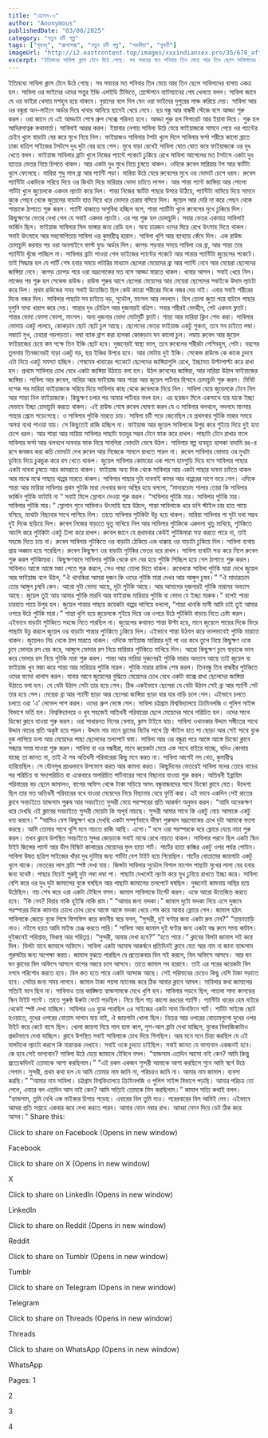 ```yaml
---
title: "হেলেন-৩"
author: "Anonymous"
publishedDate: "03/08/2025"
category: "নতুন চটি গল্প"
tags: ["গৃহবধূ", "গ্রুপসেক্স", "নতুন চটি গল্প", "পরকীয়া", "যুবতী"]
imageUrl: "http://i2.eastcontent.top/images/xxxindiansex.pro/35/678_affairs.jpg"
excerpt: "ইতিমধ্যে সাবিলা ক্লাস টেনে উঠে গেছে। সব সময়ের মত শনিবার তিন মেয়ে আর তিন ছেলে সাবিলাদের বাসায় একত্র হল। সাবিলা ওর ভাইদের ওদের সত্তুর ইঞ্চি এলইডি টিভিতে, প্লেস্টেশনে ব্যাটম্যানের গেম খেলতে বলল। সাবিলা জ..."
---
```


ইতিমধ্যে সাবিলা ক্লাস টেনে উঠে গেছে। সব সময়ের মত শনিবার তিন মেয়ে আর তিন ছেলে সাবিলাদের বাসায় একত্র হল। সাবিলা ওর ভাইদের ওদের সত্তুর ইঞ্চি এলইডি টিভিতে, প্লেস্টেশনে ব্যাটম্যানের গেম খেলতে বলল। সাবিলা জানে যে ওর ভাইরা খেলায় মশহুল হয়ে থাকবে। বুয়াদের বলে দিল যেন ওরা ভাইদের দুপুরের লাঞ্চ করিয়ে দেয়। সাবিলা আর ওর বন্ধুরা অন-লাইনে অর্ডার দিয়ে খাবার আনিয়ে ছাদেই খেয়ে নেবে। ছয় বন্ধু আর বান্ধবী স্টেজে বসে আড্ডা শুরু করল। ওরা জানে যে এই আড্ডাটা শেষে গ্রুপ সেক্সে পরিনত হবে।
আড্ডা শুরু হল সিগারেট আর ইয়াবা দিয়ে। শুরু হল আদিরসাত্বক কথাবার্তা। সাবিলাই আরম্ভ করল। ইয়াবার নেশায় সাবিলা উঠে যেয়ে ফাইয়াজকে সামনে পেয়ে ওর প্যান্টের চেইন খুলে বাড়াটা বের করে মুখে নিয়ে নিল। ফাইয়াজও সাবিলার টপটা খুলে দিলে সাবিলার ফর্সা শরীরে কালো ব্রাতে ঢাকা বাত্রিশ সাইজের টসটসে দুধ দুটা বের হয়ে গেল। মুখে বাড়া রেখেই সাবিলা ঘোত ঘোত করে ফাইয়াজকে ওর দুধ খেতে বলল। ফাইয়াজ সাবিলার ব্রাটা খুলে নিজের প্যান্টে পকেটে ঢুকিয়ে রেখে সাবিলা আপেলের মত টসটসে একটা দুধ হাতের ভেতর নিয়ে চিপতে থাকল। আর একটা দুধ মুখে নিয়ে চুষতে থাকল। ওদিকে রুবেল মারিয়ার টপ আর স্কার্টটা খুলে ফেলেছে। মারিয়া শুধু লাল ব্রা আর প্যান্টি পড়া। মারিয়া উঠে যেয়ে রুবেলের মুখে ওর ভোদাট চেপে ধরল। রুবেল প্যান্টিটা একদিকে সরিয়ে দিয়ে ওর জিবটা দিয়ে মারিয়ার ভোদা চাটতে লাগল। আর শান্তা প্যান্ট জাঙ্গিয়া আর পোলো শার্টটা খুলে জুয়েলকে একদম ল্যাংটা করে দিল। শান্তা নিজের স্কার্টটা পাছার উপরে উঠিয়ে, প্যান্টিটা নামিয়ে দিয়ে সামনে ঝুকে পেছন থেকে জুয়েলের বাড়াটা হাত দিয়ে ধরে ভোদার চেরায় বসিয়ে দিল। জুয়েল আর দেরি না করে পেছন থেকে শান্তাকে ঠাপাতে শুরু করল। প্যান্টি থাকাতে অসুবিধা হচ্ছিল বলে, শান্তা প্যাটিটা খুলে রুবেলের মুখে ঢুকিয়ে দিল। কিছুক্ষণের ভেতর দেখা গেল যে সবাই একদম ল্যাংটা। এর পর শুরু হল চোদাচুদি। সবার ভেতর একমাত্র সাবিলাই ভার্জিন ছিল। ফাইয়াজ সাবিলার সিল ভাঙ্গার জন্য রেডি হল। অন্য চারজন ওদের ঘিরে রেখে উৎসাহ দিতে থাকল। সবাই উৎসাহে আর সহযোগিতায় সাবিলা ওর কুমারীত্ব হারাল। সাবিলা খুশি আর ব্যাথ্যায় কেঁদে দিল। এক রাউন্ড চোদাচুদি করবার পর ওরা অনলাইনে ফাস্ট ফুড অর্ডার দিল। কাপড় পড়বার সময়ে সাবিলা ওর ব্রা, আর শান্তা তার প্যান্টিটা খুঁজে পাচ্ছিল না। সাবিলার ব্রাটা পাওয়া গেল ফাইজের প্যান্টের পকেটে আর শান্তার প্যান্টিটা জুয়েলের পকেটে। তাই সিদ্ধান্ত হল যে পার্টি শেষ হবার সময়ে লটারির মাধ্যমে ছেলেরা মেয়েদের ব্রা আর প্যান্টি নেবে আর মেয়েরা ছেলেদের জাঙ্গিয়া নেবে। কাপড় চোপড় পরে ওরা ভদ্রলোকের মত বসে আড্ডা মারতে থাকল। খাবার আসল। সবাই খেয়ে নিল।
লাঞ্চের পর শুরু হল সেকেন্ড রাউন্ড। রাউন্ড শুরুর আগে ছেলেরা মেয়েদের আর মেয়েরা ছেলেদের সবাইকে উদাম ল্যাংটা করে দিল। প্রথম রাউন্ডের সময় সবাই উত্তেজিত ছিল কেউ কারো শরীরের দিকে নজর দেয় নাই। এবার সবাই শরীরের দিকে নজর দিল। সাবিলার পাছাটা সব চাইতে বড়, সুডৌল, মাংসল আর লদলদে। হিল তোলা জুতা পরে হাটলে পাছার দুলুনি মাথা খারাপ করে দেয়। শান্তার দুধ চৌত্রিশ আর দুজনারই বত্রিশ। সবার শরীরই মেদহীন, পেট একদম ফ্ল্যাট। শান্তর ভোদা ফোলা ফোলা, মাংসল। অন্য দুজনার ভোদা মোটমুটি ফ্ল্যাট। শান্তা আর মারিয়া ক্লিন শেভ করা। সাবিলার ভোদায় একটু লালচে, কোকড়ান ছোট ছোট চুল আছে। ছেলেদের ভেতর ফাইয়াজ একটু শুকনা, তবে সব চাইতে লম্বা। লম্বাটে মুখ, চেহারা গড়পড়তা। লম্বা ব্যাক ব্রাশ করা হালকা কোকড়ান ঘন কালো চুল। লম্বায় রুবেল আর জুয়েল ফাইয়াজের চেয়ে কম পক্ষে তিন ইঞ্চি ছোট হবে। দুজনেরই স্বাস্থ্য ভাল, তবে রুবেলের শরীরটা পেশিবহুল, পেটা। বয়সের তুলনায় তিনজনেরই বাড়া একটু বড়, ছয় ইঞ্চির উপরে হবে। আর মোটায় দুই ইঞ্চি।
সেকেন্ড রাউন্ডে কে কাকে চুদবে এটা নিয়ে একটু সমস্যা হচ্ছিল। শেষমেষ খাবারের প্যকেটে ছেলেদের জাঙ্গিয়াগুলি রেখে, ইচ্ছামত উল্টাপাল্টা করে রাখা হল। প্রথমে সাবিলার চোখ বেধে একটা জাঙ্গিয়া উঠাতে বলা হল। উঠল রুবেলের জাঙ্গিয়া, আর মারিয়া উঠাল ফাইয়াজের জাঙ্গিয়া। সাবিলা আর রুবেল, মারিয়া আর ফাইয়াজ আর শান্তা আর জুয়েল পার্টনার হিসাবে চোদাচুদি শুরু করল। মিনিট দশেক পর মারিয়া ফাইয়াজকে সরিয়ে দিয়ে সাবিলার কাছ থেকে রুবেলকে নিয়ে নিল। সাবিলা যেয়ে জুয়েলকে টেনে নিল আর শান্তা নিল ফাইয়াজকে। কিছুক্ষণ চলার পর আবার পার্টনার বদল হল। এর ছয়জন মিলে একসাথে যার যাকে ইচ্ছা যেভাবে ইচ্ছা চোদাচুদি করতে থাকল। এই রাউন্ড শেষে রুবেল ঘোষণা করল যে ও সাবিলার থলথলে, লদলদে মাংসার পাছার প্রেমে পড়েগেছে। ও সাবিলার পুটকি মারতে চায়। সাবিলা চটি পড়ে জেনেছিল যে প্রথমবার পুটকি মারার সময়ে অসহ্য ব্যথা পাওয়া যায়। সে কিছুতেই রাজি হচ্ছিল না। ফাইয়াজ আর জুয়েল সাবিলাকে উপুর করে শুইয়ে দিয়ে দুই হাত চেপে ধরল। আর শান্তা আর মারিয়া সাবিলার পাছাটা যতদূর সম্ভব টেনে ফাক করে রাখল। পাছাটা টেনে রাখার ফলে সাবিলার ফর্সা আর থলথলে দাবনার ফাক দিয়ে সাবলিরা ভোদাটা ভেষে উঠল। সাবিলার স্বল্প ব্যবহৃত হালকা বাদামি রঙ-র রসে জবজব করা কচি ভোদাটা দেখ রুবেল আর নিজেকে সামলে রাখতে পারল না। রুবেল সাবিলার ভোদায় ওর মুখটা ডুবিয়ে দিয়ে চুকচুক করে রস খেতে থাকল। জুয়েল সাবিলার কোমরের এক পাশে হামগুড়ি দিয়ে বসে সাবিলার পাছার একটা দাবনা চুষতে আর কামরাতে থাকল। ফাইয়াজ অন্য দিক থেকে সাবিলার আর একটা পাছার দাবনা চাটতে থাকল আর মাঝে মঝে পাছায় থাপ্পর মারতে থাকল। সাবিলার পাছার দুটা দাবনাই কামর আর থাপ্পরের দাগে ভরে গেল। এদিকে শান্তা আর মারিয়া সাবিলার প্রথম পুটকি মারা দেখবার জন্য অস্থির হয়ে বললো,
“মাদারচোদ শালার তোরা কি সাবিলার ভার্জিন পুটকি ফাটাবি না “
সবাই মিলে স্লোগান দেওয়া শুরু করল।
“সাবিলার পুটকি মার। সাবিলার পুটকি মার। সাবিলার পুটকি মার।”
স্লোগান শুনে সাবিলাও উৎসাহি হয়ে উঠলে, শান্তা সাবিলাকে ধরে ডগি স্টাইল চার হাত পায়ে বসিয়ে, মাথাটা বিছানার সাথে লাগিয়ে দিল। তাতে সাবিলার পুটকিটা উচু হয়ে থাকল। মারিয়া সাবিলার পা দুটা যথা সম্ভব দুই দিকে ছড়িয়ে দিল। রুবেল নিজের বাড়াতে থুতু মাখিয়ে নিল আর সাবিলার পুটকিকে একদলা থুতু মাখিয়ে, পুটকিতে আংলি করে পুটকিটা একটু ঢিলা করে রাখল। রুবেল জানে যে প্রথমবার কেউই পুটকিমারা সহ্য করতে পারে না, তাই সহজে দিতে চায় না। রুবেল সাবিলার পুটকিতে ওর বাড়াটা ঠেকিয়ে এক ধাক্কায় ওর বাড়াটা ঢুকিয়ে দিল। সাবিলা ব্যথায় প্রায় অজ্ঞান হয়ে পরেছিল। রুবেল কিছুক্ষণ ওর বাড়াটা পুটকির ভেতর ধরে রাখল। সাবিলা ব্যথাটা সহ্য করে নিলে রুবেল শুরু করল পুটকিমারা। কিছুক্ষণবাদে সাবিলার পুটকি থেকে রস বের হয়ে পুটকি পিচ্ছিল হয়ে গেল ঠাপাতে শুরু করল। সাবিলাও আস্তে আস্তে মজা পেতে শুরু করলে, সেও পাছা তোলা দিতে থাকল। রুবেলকে সাবিলা পুটকি মারা দেখে জুয়েল আর ফাইয়াজ বলে উঠল,
“ঐ খানকিরা আমরা দুজন কি ওদের পুটকি মারা দেখব আর আঙ্গুল চুষব।”
“ঐ মাদারচোদ তোর আঙ্গুল চুষবি কেন। আরো দুটা ভোদা আছে, দুটা পুটকি আছে। আর আমাদের ‍দুজনারই পুটকি মারানর অভ্যাস আছে। জুয়েল তুই আয় আমার পুটকি মারবি আর ফাইয়াজ মারিয়ার পুটকি বা ভোদা যে ইচ্ছা মারুক।”
বলেই শান্তা চারহাত পায়ে উপুর হল। জুয়েল শান্তার পাছায় কয়েকটা থাপ্পর লাগিয়ে বললো,
“শান্তা খানকি মাগী আমি চাই তুই আমার ওপরে উঠে পুটকি মারা।”
শান্তা খুশি হয়ে জুয়েলকে শুইয়ে দিয়ে ওর ওপরে উঠে পুটকিটা বাড়ায় নিতে চেষ্টা করল। এইভাবে বাড়াটা পুটকিতে সহজে নিতে পারছিল না। জুয়েলের কথামত শান্তা উল্টা হয়ে, মানে জুয়েলে পায়ের দিকে ফিরে পাছাটা উচু করলে জুয়েল ওর বাড়াটা শান্তার পুটকিতে ঢুকিয়ে দিল। এইভাবে শান্তা উঠবস করে ভালভাবেই পুটকি মারাতে থাকল। জুয়েলও নিচ থেকে ঠাপ মারতে থাকল। ওদিকে ফাইয়াজ মারিয়ার দুই পা ওর কধে তুলে নিয়ে কিছুক্ষণ ওকে চুদে ভোদার রস বের করে, আঙ্গুলে ভোদার রস নিয়ে মারিয়ার পুটকিতে মাখিয়ে দিল। আরো কিছুক্ষণ চুদে বাড়াকে ভাল করে ভোদার রস নিয়ে পুটকি মারা শুরু করল। শান্তা আর মারিয়া দুজনেরই পুটকি মারার অভ্যাস আছে তাই জুয়েল বা ফাইয়াজ খুব মজা করে শান্তা আর মারিয়ার পুটকি মারল। পুটকি মারার রাউন্ড শেষ করল। তিনবন্ধু তিন বান্ধবীর পুটকিতে ওদের ফ্যাদা খালাস করল।
যাবার আগে জুয়েলের বুদ্ধিতে মেয়েদের চোখ বেধে একটা বাক্সে রাখা ছেলেদের জাঙ্গিয়া উঠাতে বলা হল। যে যেটা উঠাল সেটা তার হয়ে গেল। ঠিক একইভাবে ছেলেরা যে যেটা উঠাল সেই ব্রা আর প্যান্টি সেট তার হয়ে গেল। মেয়েরা ব্রা আর প্যান্টি ছাড়া আর ছেলেরা জাঙ্গিয়া ছাড়া যার যার বাড়ি চলে গেল।
এইভাবে চলতে চলতে ওরা ‘এ’ লেভেল পাশ করল। ওদের গ্রুপ ভেঙ্গে গেল।
সাবিলা চট্টগ্রাম বিশ্ববিদ্যালয়ে ক্রিমিনলজি ও পুলিশ সাইন্স বিভাগে ভর্তি হল। বিশ্ববিদ্যালয়ে ও খুব সহজেই অতিধনী পরিবারের ছেলে মেয়েদের সাথে পরিচিত হল। ওদের সাথে ডিস্কো ক্লাবে যাওয়া শুরু করল। ওরা সাধারনত দিনের বেলায়, ক্লাস টাইমে যায়। সাবিলা ওখানকার উদ্দাম সঙ্গীতের সাথে উদ্দাম নাচের প্রতি অকৃষ্ট হয়ে পড়ল। উদ্দাম নাচ মানে ড্রামের বিটের সাথে ফ্রি স্টাইল হাত পা ছোড়া আর সেই সাথে বুকে বুক লাগিয়ে ডলা আর মেয়েদের পাছা ছেলেদের তলপেটে ঘষা। সাবিলা আর ওর বন্ধুরা পরে আস্তে আস্তে ডিস্কো ক্লাবে সন্ধ্যার সময় যাওয়া শুরু করল। সাবিলা বা ওর বন্ধবীরা, মানে কয়েকটা মেয়ে এক সাথে বাইরে যাচ্ছে, যদিও কোথায় যাচ্ছে তা জানত না, তাই ঐ সব অতিধনী পরিবারেরা কিছু মনে করত না। সাবিলা আগেই মদ খেত, কুমারীত্ব হারিয়েছিল। সে যৌনসুখ প্রচণ্ডভাবে উপভোগ করত আর কামনা করত। কিছুদিনের ভেতরেই সাবিলা মদের তোরে নাচের পর পরিচিত বা সদ্যপরিচিত বা একেবারে অপরিচিত পার্টনারের সাথে বিছানায় যাওয়া শুরু করল।
অতিধনী ইব্রাহিম পরিবারের বড় ছেলে জামালও, বাপের অফিস থেকে টাকা সড়িয়ে অসৎ বন্ধুবান্ধবদের সাথে ডিস্কো ক্লাবে যেত। উদ্দেশ্য ছিল তার মত অতিধনী পরিবারের বখে যাওয়া মেয়েদের নিয়ে বিছানায় যেয়ে ফুর্তি করা। এই ভাবে একদিন সেই রাতের ক্লাবে সবচাইতে হ্যান্ডসাম পুরুষ আর সবচাইতে সুন্দরী মেয়ে পরস্পরের প্রতি আকর্ষণ অনুভব করল।
“আমি অনেকক্ষণ ধরে দেখছি এই ক্লাবের সবচাইতে সুন্দরী মেয়েটা কি অপূর্ব নাচছে। সুন্দরী আমার সাথে কি একটু নেচে আমাকে একটু ধন্য করবে।”
“আমিও বেশ কিছুক্ষণ ধরে দেখছি একটা সম্পূর্ণভাবে ভীষণ পুরুষাল ভদ্রলোকের চোখ দুটা আমাকে ফলো করছে। আমি তোমার সাথে খুশি মনে নাচতে রাজি আছি। এসো।”
বলে ওরা পরস্পরকে ধরে ফ্লোরে যেয়ে নাচা শুরু করল। তখন ক্লাবে উপস্থিত সবচাইতে সুন্দর জোড়াকে সবাই মাঝে রেখে নাচতে থাকল। সাবিলার পরনে ছিল একটা স্কিন টাইট জিন্সের প্যান্ট আর ডীপ বিস্কিট কালারের মেয়েদের ফুল হাতা শার্ট। শার্টের হাতা কব্জির একটু ওপর পর্যন্ত গোটান। সাবিলা উদ্বত ছত্রিশ সাইজের খাঁড়া দুধ দুটটার জন্য শার্টটা বেশ টাইট হয়ে গিয়েছিল। শার্টের বোতামের জায়গাটা একটু খুলে থাকে। ভেতরের লাল ব্রাটা স্পষ্ট দেখা যায়। জিন্সটা সাবিলার সুডৌল বিশাল মাংশল পাছাটা মুখের লালা বের হবার জন্য যথেষ্ট। পাছার নিচেই পুরুষ্টু দুটা লম্বা লম্বা পা। পাছাটা দেখলেই ল্যংটা করে মুখ ঢুবিয়ে রাখতে ইচ্ছা করে।
সাবিলা বেশি করে ওর দুধ দুটা জামালের বুকে ঘষছিল আর পাছাটা জামালের তলপেটে ঘষছিল। দুজনেই কামনায় অস্থির হয়ে উঠেছিল। নাচ শেষ করে ওরা একটা টেবিলে বসল। জামাল সাবিলাকে টার্গেট করল। ওকে আরো উত্তেজিত করতে হবে।
“কি নেব? বিয়ার নাকি হুইস্কি নাকি রাম।”
“আমার জন্য ভদকা।”
জামাল দুটো ভদকা নিয়ে এসে দুজনে পরস্পরের দিকে কামনার চোখে চোখ রেখে আস্তে আস্তে ভদকা খেয়ে শেষ করে আবার ফ্লোরে গেল। জামাল হঠাৎ সাবিলাকে জোড়ে বুকে পিষে ফিসফিস করে কমনীয় স্বরে বলল,
“সুন্দরী, দুই ঘণ্টার জন্য একটা রুম নেব?”
“তাড়াতাড়ি নাও। নইলে হয়ত আমি মাইন্ড চেঞ্জ করতে পারি।”
সাবিলা আর জামাল দুই ঘণ্টার জন্য একটা বদ্ধ রুমে সময় কাটাল। দুইজনেই পরিশ্রান্ত, বিধ্বস্থ আর পরিতৃপ্ত।
“সুন্দরী, আবার দেখা হবে?”
“হতে পারে।”
ক্লাবের বিলটা জামাল সই করে দিল। বিলটা যাবে জামালে অফিসে। সাবিলা একটা অমোঘ আকর্ষনে প্রতিদিনই ক্লাবে যেত আর নাম না জানা হ্যান্ডসাম পুরুষটার জন্য অপেক্ষা করত। জামাল বুঝতে পারছিল যে প্রত্যেকবার বিল সই করলে, বিল অফিসে আসবে। আর ঘন ঘন ক্লাবের বিল অফিসে আসলে বাপের নজরে চলে আসবে। তাতে জামাল সব হারাবে। তাই এর পরের কয়েকটা বিল নগদে পরিশোধ করতে হবে। বিল কত হতে পারে একটা আন্দাজ আছে। সেই পরিমানের চেয়েও কিছু বেশি টাকা সড়াতে হবে। সেটার জন্য সময় লাগবে। জামাল টাকা পয়সা ম্যানেজ করে ঠিক আবার ক্লাবে আসল। সাবিলার কথা জামালের সত্যিই মনে ছিল না। সাবিলাও তার কাঙ্ক্ষিত হ্যান্ডসামকে দেখে খুশি হল।
সাবিলার পড়নে ছিল, পাতলা সাদা কাপড়ের স্কিন টাইট প্যান্ট। তাতে পুরুষ্ঠ উরুটা ফেটে পড়ছিল। নিচে ছিল গাঢ় কালো রঙয়ের প্যান্টি। প্যান্টিটা ধারের হেম বাইরে থেকেই স্পষ্ট দেখা যাচ্ছিল। সাবিলার ৩৬ বুকে পরেছিল ৩৪ সাইজের একটা সাদা ফিনফিনে শার্ট। শার্টটা সাইজে ছোট হওয়াতে, দুধের ওপরের বোতাম লাগান যায় নাই, ঐ জায়গাটা খোলা ছিল। নিচের আর ওপরের বোতামগুলো দুধের ওপর টাইট করে কেটে বাসে ছিল। খোলা জায়গা দিয়ে লাল হাফ কাপ, পুশ-আপ ব্রাটা দেখা যাচ্ছিল, বুকের বিভাজিকাটাও প্রকটভাবে দেখা যাচ্ছিল। ক্লাবে উপস্থিত সবাই সাবিলাকে চোখ দিয়ে গিলছিল। আর মনে মনে চিন্তা করছিল যে এই মালটাকে ল্যাংটা করলে কি মারাত্মক দেখাবে। সবাই ওকে চুদতে চাইছিল। সবাই জানত যে ভাগ্যবান একজনই হবে। কে হবে সেই ভাগ্যবান?
সাবিলা উঠে যেয়ে জামালে টেবিলে বসল।
“হ্যান্ডসাম এতদিন আসো নাই কেন? আমি কিন্তু প্রত্যেকদিনই তোমাকে আশা করছিলাম।”
“এই রকম একজন সুন্দরী আমাকে আশা করছিলে শুনে আমি স্বর্গে উঠে গেলাম। সুন্দরী, প্রথম কথা হল যে আমি তোমার নাম জানি না, পরিচয়ও জানি না। আমার নাম জামাল। ব্যবসা করছি।”
“আমার নাম সাবিলা। চট্টগ্রাম বিশ্ববিদ্যালয়ে ক্রিমিনলজি ও পুলিশ সাইন্স বিভাগে পড়ছি। আমার পরিচয় তো পেলে, এবারে বল এতদিন আস নাই কেন? আমি সত্যিই তোমকে মিস করছিলাম।”
কামাল সত্যি কথাই বলল।
“হ্যান্ডসাম, তুমি দেখি এক মাইকার চিপায় পড়েছ। এবারের বিল তুমি দাও। পরেরবারের বিল আমিই দেব। এইভাবে আমরা প্রতি সপ্তাহে একবার করে দেখা করতে পারব। আমার ফোন নম্বার রাখ। আমরা ফোন দিয়ে ডেট ঠিক করে আসব।”
Share this:


Click to share on Facebook (Opens in new window)


Facebook




Click to share on X (Opens in new window)


X




Click to share on LinkedIn (Opens in new window)


LinkedIn




Click to share on Reddit (Opens in new window)


Reddit




Click to share on Tumblr (Opens in new window)


Tumblr




Click to share on Telegram (Opens in new window)


Telegram




Click to share on Threads (Opens in new window)


Threads




Click to share on WhatsApp (Opens in new window)


WhatsApp


Pages: 
1
 
2
 
3
 
4
